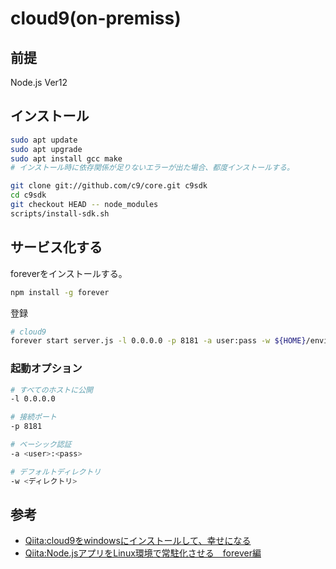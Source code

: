 # cloud9(on-premiss)

## 前提

Node.js Ver12

## インストール

``` sh
sudo apt update
sudo apt upgrade
sudo apt install gcc make
# インストール時に依存関係が足りないエラーが出た場合、都度インストールする。

git clone git://github.com/c9/core.git c9sdk
cd c9sdk
git checkout HEAD -- node_modules
scripts/install-sdk.sh
```

## サービス化する

foreverをインストールする。

``` sh
npm install -g forever
```

登録

``` sh : ${HOME}/.bashrc
# cloud9
forever start server.js -l 0.0.0.0 -p 8181 -a user:pass -w ${HOME}/environment
```

### 起動オプション

``` sh
# すべてのホストに公開
-l 0.0.0.0
```

``` sh
# 接続ポート
-p 8181
```

``` sh
# ベーシック認証
-a <user>:<pass>
```

``` sh
# デフォルトディレクトリ
-w <ディレクトリ>
```

## 参考

- [Qiita:cloud9をwindowsにインストールして、幸せになる](https://qiita.com/aki-f/items/b7b45a6e6ed33ce81eb9)
- [Qiita:Node.jsアプリをLinux環境で常駐化させる　forever編](https://qiita.com/chihiro/items/24ca8ac81cb20c22b47e)